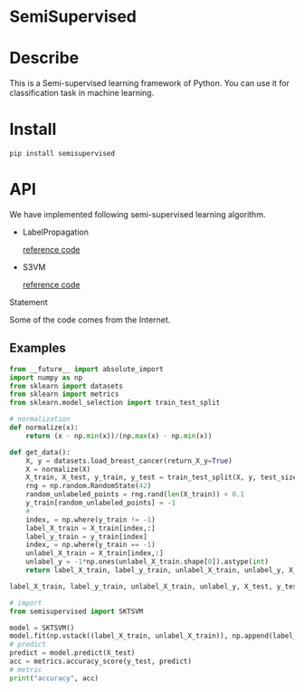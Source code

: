 # SemiSupervised



# Describe



This is a Semi-supervised learning framework of Python. You can use it for classification task in machine learning.

 

# Install



```
pip install semisupervised
```





# API



We have implemented following semi-supervised learning algorithm. 



- LabelPropagation

   [reference code](https://scikit-learn.org/stable/modules/generated/sklearn.semi_supervised.LabelPropagation.html#sklearn.semi_supervised.LabelPropagation)

- S3VM 

  [reference code](<https://github.com/d12306/Implementation-of-Transductive-SVM-Sklearn-Compatible>)

  



Statement

Some of the code comes from the Internet.

## Examples



```python
from __future__ import absolute_import
import numpy as np
from sklearn import datasets
from sklearn import metrics
from sklearn.model_selection import train_test_split

# normalization
def normalize(x):
	return (x - np.min(x))/(np.max(x) - np.min(x))

def get_data():
	X, y = datasets.load_breast_cancer(return_X_y=True)
	X = normalize(X)
	X_train, X_test, y_train, y_test = train_test_split(X, y, test_size = 0.6, random_state = 0)
	rng = np.random.RandomState(42)
	random_unlabeled_points = rng.rand(len(X_train)) < 0.1
	y_train[random_unlabeled_points] = -1
	# 
	index, = np.where(y_train != -1)
	label_X_train = X_train[index,:]
	label_y_train = y_train[index]
	index, = np.where(y_train == -1)
	unlabel_X_train = X_train[index,:]
	unlabel_y = -1*np.ones(unlabel_X_train.shape[0]).astype(int)
	return label_X_train, label_y_train, unlabel_X_train, unlabel_y, X_test, y_test

label_X_train, label_y_train, unlabel_X_train, unlabel_y, X_test, y_test = get_data()

# import 
from semisupervised import SKTSVM

model = SKTSVM()
model.fit(np.vstack((label_X_train, unlabel_X_train)), np.append(label_y_train, unlabel_y))
# predict
predict = model.predict(X_test)
acc = metrics.accuracy_score(y_test, predict)
# metric
print("accuracy", acc)
```

